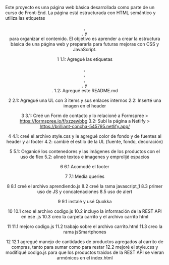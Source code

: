 Este proyecto es una página web básica desarrollada como parte de un curso de Front-End. La página está estructurada con HTML semántico y utiliza las etiquetas <header>, <main>, y <footer> para organizar el contenido. El objetivo es aprender a crear la estructura básica de una página web y prepararla para futuras mejoras con CSS y JavaScript.

1
1.1: Agregué las etiquetas <header>, <nav>, <main>, <section>, y <footer>.
1.2: Agregué este README.md

2
2.1: Agregué una UL con 3 items y sus enlaces internos
2.2: Inserté una imagen en el header

3 
3.1: Creé un Form de contacto y lo relacioné a Formspree > https://formspree.io/f/xzzewbbg
3.2: Subí la página a Netlify > https://brilliant-concha-545795.netlify.app/

4
4.1: creé el archivo style.css y le agregué color de fondo y de fuentes al header y al footer
4.2: cambié el estilo de la UL (fuente, fondo, decoración)

5
5.1: Organicé los contenedores y las imágenes de los productos con el uso de flex
5.2: alineé textos e imagenes y emprolijé espacios

6
6.1 Acomodé el footer

7
7.1 Media queries

8
8.1 creé el archivo aprendiendo.js
8.2 creé la rama javascript_1
8.3 primer uso de JS y concatenaciones
8.5 uso de alert

9
9.1 instalé y usé Quokka

10
10.1 creo el archivo codigo.js
10.2 incluyo la información de la REST API en ese .js
10.3 creo la carpeta carrito y el archivo carrito html

11
11.1 mejoro codigo.js
11.2 trabajo sobre el archivo carrito.html
11.3 creo la rama jsSmartphones

12
12.1 agregué manejo de cantidades de productos agregados al carrito de compras, tanto para sumar como para restar
12.2 mejoré el style.css y modifiqué codigo.js para que los productos traidos de la REST API se vieran armónicos en el index.html